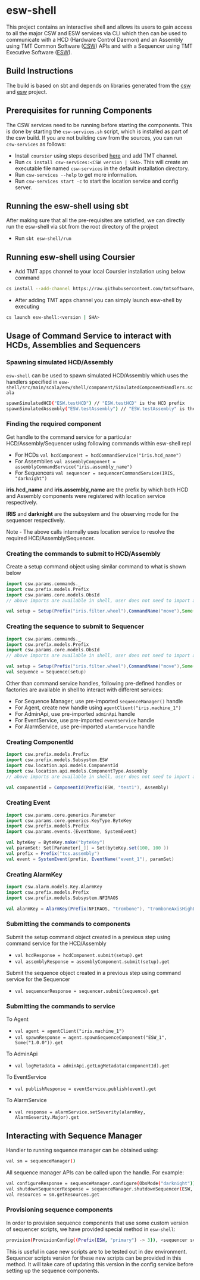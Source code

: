# esw-shell

This project contains an interactive shell and allows its users to gain access to all the major CSW and ESW services via CLI
which then can be used to communicate with a HCD (Hardware Control Daemon) and an Assembly using
TMT Common Software ([CSW](https://github.com/tmtsoftware/csw)) APIs and with a Sequencer using
TMT Executive Software ([ESW](https://github.com/tmtsoftware/esw)).

## Build Instructions

The build is based on sbt and depends on libraries generated from the
[csw](https://github.com/tmtsoftware/csw) and [esw](https://github.com/tmtsoftware/esw) project.

## Prerequisites for running Components

The CSW services need to be running before starting the components.
This is done by starting the `csw-services.sh` script, which is installed as part of the csw build.
If you are not building csw from the sources, you can run `csw-services` as follows:

- Install `coursier` using steps described [here](https://tmtsoftware.github.io/csw/apps/csinstallation.html) and add TMT channel.
- Run `cs install csw-services:<CSW version | SHA>`. This will create an executable file named `csw-services` in the default installation directory.
- Run `csw-services --help` to get more information.
- Run `csw-services start -c` to start the location service and config server.

## Running the esw-shell using sbt

After making sure that all the pre-requisites are satisfied, we can directly run the esw-shell via sbt from the root directory of the project

- Run `sbt esw-shell/run`

## Running esw-shell using Coursier

- Add TMT apps channel to your local Coursier installation using below command

```bash
cs install --add-channel https://raw.githubusercontent.com/tmtsoftware/osw-apps/master/apps.json
```

- After adding TMT apps channel you can simply launch esw-shell by executing

```bash
cs launch esw-shell:<version | SHA>
```

## Usage of Command Service to interact with HCDs, Assemblies and Sequencers

### Spawning simulated HCD/Assembly

`esw-shell` can be used to spawn simulated HCD/Assembly which uses the handlers specified in 
`esw-shell/src/main/scala/esw/shell/component/SimulatedComponentHandlers.scala`

```bash
spawnSimulatedHCD("ESW.testHCD") // "ESW.testHCD" is the HCD prefix
spawnSimulatedAssembly("ESW.testAssembly") // "ESW.testAssembly" is the assembly prefix
```

### Finding the required component

Get handle to the command service for a particular HCD/Assembly/Sequencer using following commands within esw-shell repl

- For HCDs
 `val hcdComponent = hcdCommandService("iris.hcd_name")`
- For Assemblies
 `val assemblyComponent = assemblyCommandService("iris.assembly_name")`
- For Sequencers
 `val sequencer = sequencerCommandService(IRIS, "darknight")`

**iris.hcd_name** and **iris.assembly_name** are the prefix by which both HCD and Assembly components were registered with location service respectively.

**IRIS** and **darknight** are the subsystem and the observing mode for the sequencer respectively.

Note - The above calls internally uses location service to resolve the required HCD/Assembly/Sequencer.

### Creating the commands to submit to HCD/Assembly

Create a setup command object using similar command to what is shown below

```scala
import csw.params.commands._
import csw.prefix.models.Prefix
import csw.params.core.models.ObsId
// above imports are available in shell, user does not need to import again

val setup = Setup(Prefix("iris.filter.wheel"),CommandName("move"),Some(ObsId("2020A-001-123")))
```

### Creating the sequence to submit to Sequencer

```scala
import csw.params.commands._
import csw.prefix.models.Prefix
import csw.params.core.models.ObsId
// above imports are available in shell, user does not need to import again

val setup = Setup(Prefix("iris.filter.wheel"),CommandName("move"),Some(ObsId("2020A-001-123")))
val sequence = Sequence(setup)
```

Other than command service handles, following pre-defined handles or factories are available in shell to interact with different services:

- For Sequence Manager, use pre-imported `sequenceManager()` handle
- For Agent, create new handle using `agentClient("iris.machine_1")`
- For AdminApi, use pre-imported `adminApi` handle
- For EventService, use pre-imported `eventService` handle
- For AlarmService, use pre-imported `alarmService` handle

### Creating ComponentId

```scala
import csw.prefix.models.Prefix
import csw.prefix.models.Subsystem.ESW
import csw.location.api.models.ComponentId
import csw.location.api.models.ComponentType.Assembly
// above imports are available in shell, user does not need to import again

val componentId = ComponentId(Prefix(ESW, "test1"), Assembly)
```

### Creating Event

```scala
import csw.params.core.generics.Parameter
import csw.params.core.generics.KeyType.ByteKey
import csw.prefix.models.Prefix
import csw.params.events.{EventName, SystemEvent}

val byteKey = ByteKey.make("byteKey")
val paramSet: Set[Parameter[_]] = Set(byteKey.set(100, 100 ))
val prefix = Prefix("tcs.assembly")
val event = SystemEvent(prefix, EventName("event_1"), paramSet)
```

### Creating AlarmKey

```scala
import csw.alarm.models.Key.AlarmKey
import csw.prefix.models.Prefix
import csw.prefix.models.Subsystem.NFIRAOS

val alarmKey = AlarmKey(Prefix(NFIRAOS, "trombone"), "tromboneAxisHighLimitAlarm")
```

### Submitting the commands to components

Submit the setup command object created in a previous step using command service for the HCD/Assembly

- `val hcdResponse = hcdComponent.submit(setup).get`
- `val assemblyResponse = assemblyComponent.submit(setup).get`

Submit the sequence object created in a previous step using command service for the Sequencer

- `val sequencerResponse = sequencer.submit(sequence).get`

### Submitting the commands to service

To Agent

- `val agent = agentClient("iris.machine_1")`
- `val spawnResponse = agent.spawnSequenceComponent("ESW_1", Some("1.0.0")).get`

To AdminApi

- `val logMetadata = adminApi.getLogMetadata(componentId).get`

To EventService

- `val publishResponse = eventService.publish(event).get`

To AlarmService

- `val response = alarmService.setSeverity(alarmKey, AlarmSeverity.Major).get`

## Interacting with Sequence Manager

Handler to running sequence manager can be obtained using:

```bash
val sm = sequenceManager()
```

All sequence manager APIs can be called upon the handle. For example:

```bash
val configureResponse = sequenceManager.configure(ObsMode("darknight")).get
val shutdownSequencerResponse = sequenceManager.shutdownSequencer(ESW, ObsMode("darknight")).get
val resources = sm.getResources.get
```

### Provisioning sequence components

In order to provision sequence components that use some custom version of sequencer scripts, we have
provided special method in `esw-shell`:

```bash
provision(ProvisionConfig((Prefix(ESW, "primary") -> 3)), <sequencer scripts version | SHA>)
```

This is useful in case new scripts are to be tested out in dev environment. Sequencer scripts version for
these new scripts can be provided in this method. It will take care of updating this version in the config 
service before setting up the sequence components.
